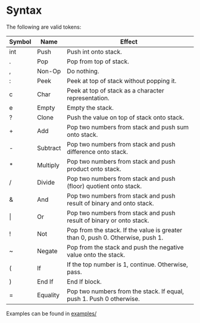 # Syntax

The following are valid tokens:

| Symbol | Name | Effect |
| ------ | ---- |------ |
| int | Push | Push int onto stack. |
| . | Pop | Pop from top of stack. |
| , | Non-Op | Do nothing. |
| : | Peek | Peek at top of stack without popping it. |
| c | Char | Peek at top of stack as a character representation. |
| e | Empty | Empty the stack.
| ? | Clone | Push the value on top of stack onto stack. |
| + | Add | Pop two numbers from stack and push sum onto stack. |
| - | Subtract | Pop two numbers from stack and push difference onto stack. |
| * | Multiply | Pop two numbers from stack and push product onto stack. |
| / | Divide | Pop two numbers from stack and push (floor) quotient onto stack. |
| & | And | Pop two numbers from stack and push result of binary and onto stack. |
| \| | Or | Pop two numbers from stack and push result of binary or onto stack. |
| ! | Not | Pop from the stack. If the value is greater than 0, push 0. Otherwise, push 1. |
| ~ | Negate | Pop from the stack and push the negative value onto the stack. |
| \( | If | If the top number is 1, continue. Otherwise, pass. |
| \) | End If | End If block. |
| = | Equality | Pop two numbers from the stack. If equal, push 1. Push 0 otherwise. |

Examples can be found in [examples/](examples/)